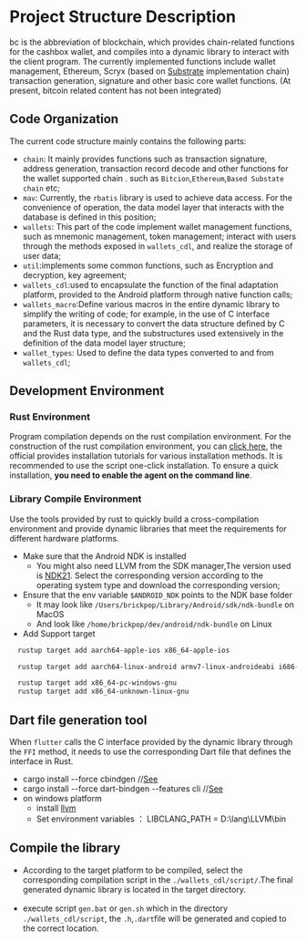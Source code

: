 # Project Structure Description

bc is the abbreviation of blockchain, which provides chain-related functions for the cashbox wallet, and compiles into a dynamic library to interact with the client program. The currently implemented functions include wallet management, Ethereum, Scryx (based on [Substrate](https://github.com/paritytech/substrate) implementation chain) transaction generation, signature and other basic core wallet functions. (At present, bitcoin related content has not been integrated)

## Code Organization

The current code structure mainly contains the following parts:

- `chain`: It mainly provides functions such as transaction signature, address generation, transaction record decode and other functions for the wallet supported chain . such as `Bitcion`,`Ethereum`,`Based Substate chain` etc;
- `mav`: Currently, the `rbatis` library is used to achieve data access. For the convenience of operation, the data model layer that interacts with the database is defined in this position; 
- `wallets`: This part of the code implement wallet management functions, such as mnemonic management, token management; interact with users through the methods exposed in `wallets_cdl`, and realize the storage of user data;
- `util`:implements some common functions, such as Encryption and decryption, key agreement;
- `wallets_cdl`:used to encapsulate the function of the final adaptation platform, provided to the Android platform through native function calls;
- `wallets_macro`:Define various macros in the entire dynamic library to simplify the writing of code; for example, in the use of C interface parameters, it is necessary to convert the data structure defined by C and the Rust data type, and the substructures used extensively in the definition of the data model layer structure; 
- `wallet_types`: Used to define the data types converted to and from `wallets_cdl`;

## Development Environment

### Rust Environment

 Program compilation depends on the rust compilation environment. For the construction of the rust compilation environment, you can [click here](https://www.rust-lang.org/tools/install), the official provides installation tutorials for various installation methods. It is recommended to use the script one-click installation. To ensure a quick installation, **you need to enable the agent on the command line**.

### Library Compile Environment

Use the tools provided by rust to quickly build a cross-compilation environment and provide dynamic libraries that meet the requirements for different hardware platforms.

- Make sure that the Android NDK is installed
  - You might also need LLVM from the SDK manager,The version used is [NDK21](https://developer.android.com/ndk/downloads?hl=zh-cn). Select the corresponding version according to the operating system type and download the corresponding version;
- Ensure that the env variable `$ANDROID_NDK` points to the NDK base folder
  - It may look like `/Users/brickpop/Library/Android/sdk/ndk-bundle` on MacOS
  - And look like `/home/brickpop/dev/android/ndk-bundle` on Linux
- Add Support target

```sh
  rustup target add aarch64-apple-ios x86_64-apple-ios

  rustup target add aarch64-linux-android armv7-linux-androideabi i686-linux-android x86_64-linux-android

  rustup target add x86_64-pc-windows-gnu
  rustup target add x86_64-unknown-linux-gnu

```

## Dart file generation tool

When `flutter` calls the C interface provided by the dynamic library through the `FFI` method, it needs to use the corresponding Dart file that defines the interface in Rust.

- cargo install --force cbindgen  //[See](https://github.com/eqrion/cbindgen/)
- cargo install --force dart-bindgen --features cli  //[See](https://github.com/sunshine-protocol/dart-bindgen)
- on windows platform
    - install [llvm](https://releases.llvm.org/)
    - Set environment variables ： LIBCLANG_PATH = D:\lang\LLVM\bin

## Compile the library

- According to the target platform to be compiled, select the corresponding compilation script in the `./wallets_cdl/script/`.The final generated dynamic library is located in the target directory.

- execute script `gen.bat` or `gen.sh` which in the directory　`./wallets_cdl/script`, the `.h`,`.dart`file will be generated and copied to the correct location.
